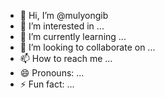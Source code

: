 - 👋 Hi, I’m @mulyongib
- 👀 I’m interested in ...
- 🌱 I’m currently learning ...
- 💞️ I’m looking to collaborate on ...
- 📫 How to reach me ...
- 😄 Pronouns: ...
- ⚡ Fun fact: ...

<!---
mulyongib/mulyongib is a ✨ special ✨ repository because its `README.md` (this file) appears on your GitHub profile.
You can click the Preview link to take a look at your changes.
--->
